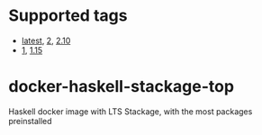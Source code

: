 # Supported tags

 * [latest](2/Dockerfile), [2](2/Dockerfile), [2.10](2/Dockerfile)
 * [1](1/Dockerfile), [1.15](1/Dockerfile)

# docker-haskell-stackage-top
Haskell docker image with LTS Stackage, with the most packages preinstalled

